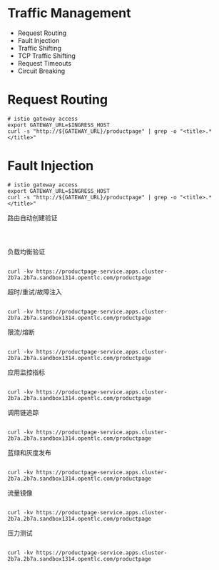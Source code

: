 # Traffic Management

- Request Routing
- Fault Injection
- Traffic Shifting
- TCP Traffic Shifting
- Request Timeouts
- Circuit Breaking

# Request Routing
```
# istio gateway access
export GATEWAY_URL=$INGRESS_HOST
curl -s "http://${GATEWAY_URL}/productpage" | grep -o "<title>.*</title>"

```
# Fault Injection
```
# istio gateway access
export GATEWAY_URL=$INGRESS_HOST
curl -s "http://${GATEWAY_URL}/productpage" | grep -o "<title>.*</title>"

```
路由自动创建验证
```

 

```

负载均衡验证
```

curl -kv https://productpage-service.apps.cluster-2b7a.2b7a.sandbox1314.opentlc.com/productpage

```

超时/重试/故障注入
```

curl -kv https://productpage-service.apps.cluster-2b7a.2b7a.sandbox1314.opentlc.com/productpage

```

限流/熔断
```

curl -kv https://productpage-service.apps.cluster-2b7a.2b7a.sandbox1314.opentlc.com/productpage

```

应用监控指标
```

curl -kv https://productpage-service.apps.cluster-2b7a.2b7a.sandbox1314.opentlc.com/productpage

```

调用链追踪
```

curl -kv https://productpage-service.apps.cluster-2b7a.2b7a.sandbox1314.opentlc.com/productpage

```

蓝绿和灰度发布
```

curl -kv https://productpage-service.apps.cluster-2b7a.2b7a.sandbox1314.opentlc.com/productpage

```

流量镜像
```

curl -kv https://productpage-service.apps.cluster-2b7a.2b7a.sandbox1314.opentlc.com/productpage

```

压力测试
```

curl -kv https://productpage-service.apps.cluster-2b7a.2b7a.sandbox1314.opentlc.com/productpage

```
